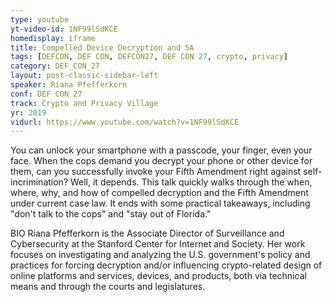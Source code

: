 ```yaml
---
type: youtube
yt-video-id: 1NF99lSdKCE
homedisplay: iframe
title: Compelled Device Decryption and 5A
tags: [DEFCON, DEF CON, DEFCON27, DEF CON 27, crypto, privacy]
category: DEF_CON_27
layout: post-classic-sidebar-left
speaker: Riana Pfefferkorn
conf: DEF CON 27
track: Crypto and Privacy Village
yr: 2019
vidurl: https://www.youtube.com/watch?v=1NF99lSdKCE
---
```

You can unlock your smartphone with a passcode, your finger, even your face. When the cops demand you decrypt your phone or other device for them, can you successfully invoke your Fifth Amendment right against self-incrimination? Well, it depends. This talk quickly walks through the when, where, why, and how of compelled decryption and the Fifth Amendment under current case law. It ends with some practical takeaways, including "don't talk to the cops" and "stay out of Florida."

BIO
Riana Pfefferkorn is the Associate Director of Surveillance and Cybersecurity at the Stanford Center for Internet and Society. Her work focuses on investigating and analyzing the U.S. government's policy and practices for forcing decryption and/or influencing crypto-related design of online platforms and services, devices, and products, both via technical means and through the courts and legislatures.